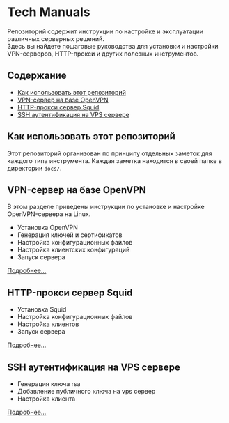 # Tech Manuals

Репозиторий содержит инструкции по настройке и эксплуатации различных серверных решений.<br>
Здесь вы найдете пошаговые руководства для установки и настройки VPN-серверов, HTTP-прокси и других полезных инструментов.

## Содержание

- [Как использовать этот репозиторий](#как-использовать-этот-репозиторий)
- [VPN-сервер на базе OpenVPN](#vpn-сервер-на-базе-openvpn)
- [HTTP-прокси сервер Squid](#http-прокси-сервер-squid)
- [SSH аутентификация на VPS сервере](#ssh-аутентификация-на-vps-сервере)

## Как использовать этот репозиторий

Этот репозиторий организован по принципу отдельных заметок для каждого типа инструмента. 
Каждая заметка находится в своей папке в директории `docs/`.

## VPN-сервер на базе OpenVPN

В этом разделе приведены инструкции по установке и настройке OpenVPN-сервера на Linux.

- Установка OpenVPN
- Генерация ключей и сертификатов
- Настройка конфигурационных файлов
- Настройка клиентских конфигураций
- Запуск сервера

[Подробнее...](docs/openvpn-setup.md)

## HTTP-прокси сервер Squid

- Установка Squid
- Настройка конфигурационных файлов
- Настройка клиентов
- Запуск сервера

[Подробнее...](docs/squid-setup.md)

## SSH аутентификация на VPS сервере

- Генерация ключа rsa
- Добавление публичного ключа на vps сервер
- Настройка клиента

[Подробнее...](docs/vps-ssh-key-auth.md)
